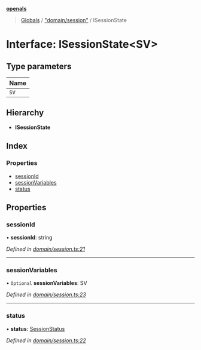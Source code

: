 **[openals](../README.md)**

> [Globals](../globals.md) / ["domain/session"](../modules/_domain_session_.md) / ISessionState

# Interface: ISessionState\<SV>

## Type parameters

Name |
------ |
`SV` |

## Hierarchy

* **ISessionState**

## Index

### Properties

* [sessionId](_domain_session_.isessionstate.md#sessionid)
* [sessionVariables](_domain_session_.isessionstate.md#sessionvariables)
* [status](_domain_session_.isessionstate.md#status)

## Properties

### sessionId

•  **sessionId**: string

*Defined in [domain/session.ts:21](https://github.com/quixote911/openals/blob/01e958b/src/domain/session.ts#L21)*

___

### sessionVariables

• `Optional` **sessionVariables**: SV

*Defined in [domain/session.ts:23](https://github.com/quixote911/openals/blob/01e958b/src/domain/session.ts#L23)*

___

### status

•  **status**: [SessionStatus](../enums/_domain_session_.sessionstatus.md)

*Defined in [domain/session.ts:22](https://github.com/quixote911/openals/blob/01e958b/src/domain/session.ts#L22)*
